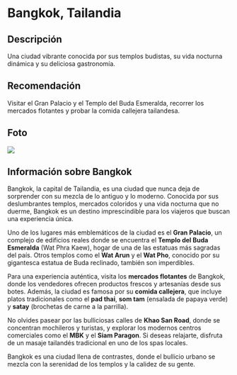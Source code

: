 # Bangkok, Tailandia
## Descripción  
Una ciudad vibrante conocida por sus templos budistas, su vida nocturna dinámica y su deliciosa gastronomía.
## Recomendación  
Visitar el Gran Palacio y el Templo del Buda Esmeralda, recorrer los mercados flotantes y probar la comida callejera tailandesa.
## Foto  
![](https://upload.wikimedia.org/wikipedia/commons/thumb/6/63/Gran_Palacio%2C_Bangkok%2C_Tailandia%2C_2013-08-22%2C_DD_10.jpg/270px-Gran_Palacio%2C_Bangkok%2C_Tailandia%2C_2013-08-22%2C_DD_10.jpg)

## Información sobre Bangkok  
Bangkok, la capital de Tailandia, es una ciudad que nunca deja de sorprender con su mezcla de lo antiguo y lo moderno. Conocida por sus deslumbrantes templos, mercados coloridos y una vida nocturna que no duerme, Bangkok es un destino imprescindible para los viajeros que buscan una experiencia única.

Uno de los lugares más emblemáticos de la ciudad es el **Gran Palacio**, un complejo de edificios reales donde se encuentra el **Templo del Buda Esmeralda** (Wat Phra Kaew), hogar de una de las estatuas más sagradas del país. Otros templos como el **Wat Arun** y el **Wat Pho**, conocido por su gigantesca estatua de Buda reclinado, también son imperdibles.

Para una experiencia auténtica, visita los **mercados flotantes** de Bangkok, donde los vendedores ofrecen productos frescos y artesanías desde sus botes. Además, la ciudad es famosa por su **comida callejera**, que incluye platos tradicionales como el **pad thai**, **som tam** (ensalada de papaya verde) y **satay** (brochetas de carne a la parrilla).

No olvides pasear por las bulliciosas calles de **Khao San Road**, donde se concentran mochileros y turistas, y explorar los modernos centros comerciales como el **MBK** y el **Siam Paragon**. Si deseas relajarte, disfruta de un masaje tailandés tradicional en uno de los spas locales.

Bangkok es una ciudad llena de contrastes, donde el bullicio urbano se mezcla con la serenidad de los templos y la calidez de su gente.